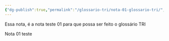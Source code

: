 ```yaml
---
{"dg-publish":true,"permalink":"/glossario-tri/nota-01-glossario-tri/","tags":["gardenEntry"]}
---
```



Essa nota, é a nota teste 01 para que possa ser feito o glossário TRI


Nota 01 teste
